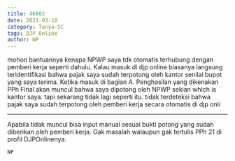 ```yaml
---
title: 46802
date: 2021-03-10
category: Tanya-SC
tags: DJP Online
author: NP
---
```


mohon bantuannya kenapa NPWP saya tdk otomatis terhubung dengan pemberi kerja seperti dahulu. Kalau masuk di djp online biasanya langsung teridentifikasi bahwa pajak saya sudah terpotong oleh kantor senilai bupot yang saya terima. Ketika masuk di bagian A. Penghasilan yang dikenakan PPh Final akan muncul bahwa saya dipotong oleh NPWP sekian which is kantor saya. tapi sekarang tidak lagi seperti itu. tidak terdeteksi bahwa pajak saya sudah terpotong oleh pemberi kerja secara otomatis di djp onli

---

Apabila tidak muncul bisa input manual sesuai bukti potong yang sudah diberikan oleh pemberi kerja. Gak masalah walaupun gak tertulis PPh 21 di profil DJPOnlinenya.

`NP`

